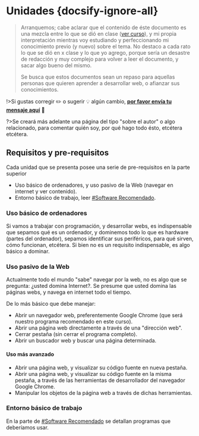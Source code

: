# Unidades {docsify-ignore-all}

>Arranquemos; cabe aclarar que el contenido de éste documento es una mezcla entre lo que se dió en clase ([ver curso](/curso/utn/dw/)), y mi propia interpretación mientras voy estudiando y perfeccionando mi conocimiento previo (y nuevo) sobre el tema. No destaco a cada rato lo que se dió en x clase y lo que yo agrego, porque sería un desastre de redacción y muy complejo para volver a leer el documento, y sacar algo bueno del mismo.
>
>Se busca que estos documentos sean un repaso para aquellas personas que quieren aprender a desarrollar web, o afianzar sus conocimientos.
>
!>Si gustas corregir :pencil2: o sugerir :bulb: algún cambio, [**por favor envía tu mensaje aquí**](https://github.com/SidVal/dev.web/issues/new?assignee=SidVal) :pray:
>
?>Se creará más adelante una página del tipo "sobre el autor" o algo relacionado, para comentar quién soy, por qué hago todo ésto, etcétera etcétera.

## Requisitos y pre-requisitos

Cada unidad que se presenta posee una serie de pre-requisitos en la parte superior

* Uso básico de ordenadores, y uso pasivo de la Web (navegar en internet y ver contenido).
* Entorno básico de trabajo, leer [#Software Recomendado](/?id=software-recomendado).

### Uso básico de ordenadores

Si vamos a trabajar con programación, y desarrollar webs, es indispensable que sepamos qué es un ordenador, y dominemos todo lo que es hardware (partes del ordenador), sepamos identificar sus periféricos, para qué sirven, cómo funcionan, etcétera. Si bien no es un requisito indispensable, es algo básico a dominar.

### Uso pasivo de la Web

Actualmente todo el mundo "sabe" navegar por la web, no es algo que se pregunta: ¿usted domina Internet?. Se presume que usted domina las páginas webs, y navega en internet todo el tiempo.

De lo más básico que debe manejar:

* Abrir un navegador web, preferentemente Google Chrome (que será nuestro programa recomendado en este curso).
* Abrir una página web directamente a través de una "dirección web".
* Cerrar pestaña (sin cerrar el programa completo).
* Abrir un buscador web y buscar una página determinada.

#### Uso más avanzado

* Abrir una página web, y visualizar su código fuente en nueva pestaña.
* Abrir una página web, y visualizar su código fuente en la misma pestaña, a través de las herramientas de desarrollador del navegador Google Chrome.
* Manipular los objetos de la página web a través de dichas herramientas.

### Entorno básico de trabajo

En la parte de [#Software Recomendado](/?id=software-recomendado) se detallan programas que deberíamos usar.
